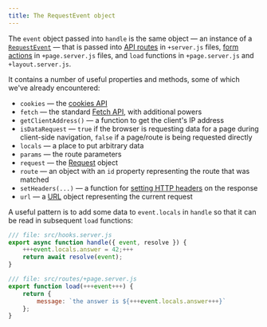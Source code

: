 ```yaml
---
title: The RequestEvent object
---
```


The `event` object passed into `handle` is the same object — an instance of a [`RequestEvent`](/docs/kit/types#public-types-requestevent) — that is passed into [API routes](get-handlers) in `+server.js` files, [form actions](the-form-element) in `+page.server.js` files, and `load` functions in `+page.server.js` and `+layout.server.js`.

It contains a number of useful properties and methods, some of which we've already encountered:

- `cookies` — the [cookies API](cookies)
- `fetch` — the standard [Fetch API](https://developer.mozilla.org/en-US/docs/Web/API/Fetch_API), with additional powers
- `getClientAddress()` — a function to get the client's IP address
- `isDataRequest` — `true` if the browser is requesting data for a page during client-side navigation, `false` if a page/route is being requested directly
- `locals` — a place to put arbitrary data
- `params` — the route parameters
- `request` — the [Request](https://developer.mozilla.org/en-US/docs/Web/API/Request) object
- `route` — an object with an `id` property representing the route that was matched
- `setHeaders(...)` — a function for [setting HTTP headers](headers) on the response
- `url` — a [URL](https://developer.mozilla.org/en-US/docs/Web/API/URL) object representing the current request

A useful pattern is to add some data to `event.locals` in `handle` so that it can be read in subsequent `load` functions:

```js
/// file: src/hooks.server.js
export async function handle({ event, resolve }) {
	+++event.locals.answer = 42;+++
	return await resolve(event);
}
```

```js
/// file: src/routes/+page.server.js
export function load(+++event+++) {
	return {
		message: `the answer is ${+++event.locals.answer+++}`
	};
}
```
